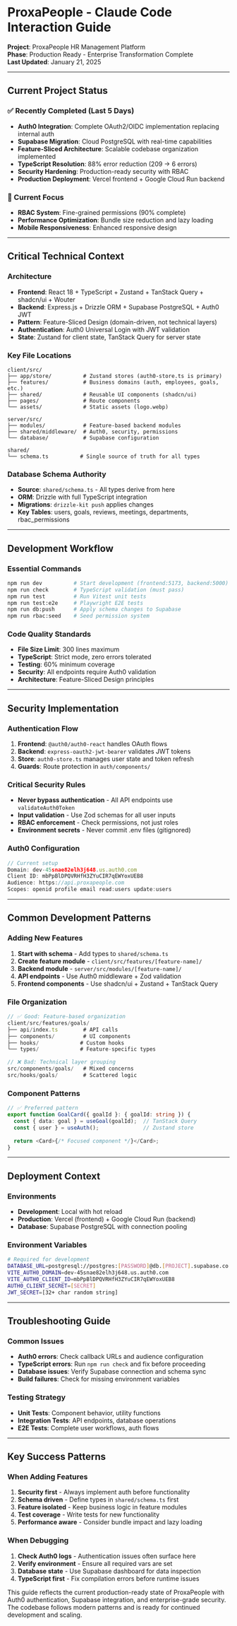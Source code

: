 # ProxaPeople - Claude Code Interaction Guide

**Project**: ProxaPeople HR Management Platform  
**Phase**: Production Ready - Enterprise Transformation Complete  
**Last Updated**: January 21, 2025

---

## Current Project Status

### ✅ Recently Completed (Last 5 Days)
- **Auth0 Integration**: Complete OAuth2/OIDC implementation replacing internal auth
- **Supabase Migration**: Cloud PostgreSQL with real-time capabilities
- **Feature-Sliced Architecture**: Scalable codebase organization implemented
- **TypeScript Resolution**: 88% error reduction (209 → 6 errors)
- **Security Hardening**: Production-ready security with RBAC
- **Production Deployment**: Vercel frontend + Google Cloud Run backend

### 🚧 Current Focus
- **RBAC System**: Fine-grained permissions (90% complete)
- **Performance Optimization**: Bundle size reduction and lazy loading
- **Mobile Responsiveness**: Enhanced responsive design

---

## Critical Technical Context

### Architecture
- **Frontend**: React 18 + TypeScript + Zustand + TanStack Query + shadcn/ui + Wouter
- **Backend**: Express.js + Drizzle ORM + Supabase PostgreSQL + Auth0 JWT
- **Pattern**: Feature-Sliced Design (domain-driven, not technical layers)
- **Authentication**: Auth0 Universal Login with JWT validation
- **State**: Zustand for client state, TanStack Query for server state

### Key File Locations
```
client/src/
├── app/store/          # Zustand stores (auth0-store.ts is primary)
├── features/           # Business domains (auth, employees, goals, etc.)
├── shared/             # Reusable UI components (shadcn/ui)
├── pages/              # Route components
└── assets/             # Static assets (logo.webp)

server/src/
├── modules/            # Feature-based backend modules
├── shared/middleware/  # Auth0, security, permissions
└── database/           # Supabase configuration

shared/
└── schema.ts          # Single source of truth for all types
```

### Database Schema Authority
- **Source**: `shared/schema.ts` - All types derive from here
- **ORM**: Drizzle with full TypeScript integration
- **Migrations**: `drizzle-kit push` applies changes
- **Key Tables**: users, goals, reviews, meetings, departments, rbac_permissions

---

## Development Workflow

### Essential Commands
```bash
npm run dev          # Start development (frontend:5173, backend:5000)
npm run check        # TypeScript validation (must pass)
npm run test         # Run Vitest unit tests
npm run test:e2e     # Playwright E2E tests
npm run db:push      # Apply schema changes to Supabase
npm run rbac:seed    # Seed permission system
```

### Code Quality Standards
- **File Size Limit**: 300 lines maximum
- **TypeScript**: Strict mode, zero errors tolerated
- **Testing**: 60% minimum coverage
- **Security**: All endpoints require Auth0 validation
- **Architecture**: Feature-Sliced Design principles

---

## Security Implementation

### Authentication Flow
1. **Frontend**: `@auth0/auth0-react` handles OAuth flows
2. **Backend**: `express-oauth2-jwt-bearer` validates JWT tokens
3. **Store**: `auth0-store.ts` manages user state and token refresh
4. **Guards**: Route protection in `auth/components/`

### Critical Security Rules
- **Never bypass authentication** - All API endpoints use `validateAuth0Token`
- **Input validation** - Use Zod schemas for all user inputs
- **RBAC enforcement** - Check permissions, not just roles
- **Environment secrets** - Never commit .env files (gitignored)

### Auth0 Configuration
```typescript
// Current setup
Domain: dev-45snae82elh3j648.us.auth0.com
Client ID: mbPpBlDPQVRHfH3ZYuCIR7qEWYoxUEB8
Audience: https://api.proxapeople.com
Scopes: openid profile email read:users update:users
```

---

## Common Development Patterns

### Adding New Features
1. **Start with schema** - Add types to `shared/schema.ts`
2. **Create feature module** - `client/src/features/[feature-name]/`
3. **Backend module** - `server/src/modules/[feature-name]/`
4. **API endpoints** - Use Auth0 middleware + Zod validation
5. **Frontend components** - Use shadcn/ui + Zustand + TanStack Query

### File Organization
```typescript
// ✅ Good: Feature-based organization
client/src/features/goals/
├── api/index.ts        # API calls
├── components/         # UI components
├── hooks/             # Custom hooks
└── types/             # Feature-specific types

// ❌ Bad: Technical layer grouping
src/components/goals/   # Mixed concerns
src/hooks/goals/        # Scattered logic
```

### Component Patterns
```typescript
// ✅ Preferred pattern
export function GoalCard({ goalId }: { goalId: string }) {
  const { data: goal } = useGoal(goalId);  // TanStack Query
  const { user } = useAuth();              // Zustand store
  
  return <Card>{/* Focused component */}</Card>;
}
```

---

## Deployment Context

### Environments
- **Development**: Local with hot reload
- **Production**: Vercel (frontend) + Google Cloud Run (backend)
- **Database**: Supabase PostgreSQL with connection pooling

### Environment Variables
```bash
# Required for development
DATABASE_URL=postgresql://postgres:[PASSWORD]@db.[PROJECT].supabase.co:5432/postgres
VITE_AUTH0_DOMAIN=dev-45snae82elh3j648.us.auth0.com
VITE_AUTH0_CLIENT_ID=mbPpBlDPQVRHfH3ZYuCIR7qEWYoxUEB8
AUTH0_CLIENT_SECRET=[SECRET]
JWT_SECRET=[32+ char random string]
```

---

## Troubleshooting Guide

### Common Issues
- **Auth0 errors**: Check callback URLs and audience configuration
- **TypeScript errors**: Run `npm run check` and fix before proceeding
- **Database issues**: Verify Supabase connection and schema sync
- **Build failures**: Check for missing environment variables

### Testing Strategy
- **Unit Tests**: Component behavior, utility functions
- **Integration Tests**: API endpoints, database operations
- **E2E Tests**: Complete user workflows, auth flows

---

## Key Success Patterns

### When Adding Features
1. **Security first** - Always implement auth before functionality
2. **Schema driven** - Define types in `shared/schema.ts` first
3. **Feature isolated** - Keep business logic in feature modules
4. **Test coverage** - Write tests for new functionality
5. **Performance aware** - Consider bundle impact and lazy loading

### When Debugging
1. **Check Auth0 logs** - Authentication issues often surface here
2. **Verify environment** - Ensure all required vars are set
3. **Database state** - Use Supabase dashboard for data inspection
4. **TypeScript first** - Fix compilation errors before runtime issues

This guide reflects the current production-ready state of ProxaPeople with Auth0 authentication, Supabase integration, and enterprise-grade security. The codebase follows modern patterns and is ready for continued development and scaling.